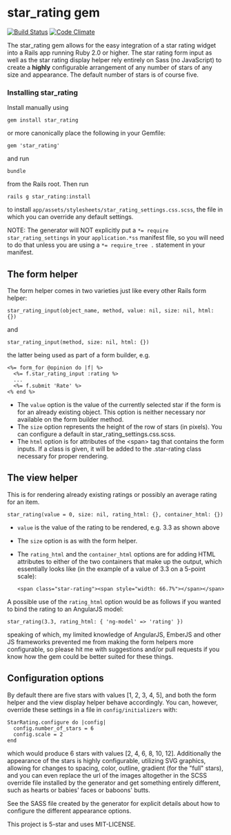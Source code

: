 # star_rating gem

[![Build Status](https://travis-ci.org/johnnylaw/star_rating.png?branch=master)](https://travis-ci.org/johnnylaw/star_rating)
[![Code Climate](https://codeclimate.com/github/johnnylaw/star_rating.png)](https://codeclimate.com/github/johnnylaw/star_rating)

The star_rating gem allows for the easy integration of a star rating widget into a Rails app running Ruby 2.0 or higher.  The star rating form input as well as the star rating display helper rely entirely on Sass (no JavaScript) to create a **highly** configurable arrangement of any number of stars of any size and appearance.  The default number of stars is of course five.

### Installing star_rating

Install manually using

    gem install star_rating

or more canonically place the following in your Gemfile:

    gem 'star_rating'

and run

    bundle

from the Rails root.  Then run

    rails g star_rating:install

to install ````app/assets/stylesheets/star_rating_settings.css.scss````, the file in which you can override any default settings.

NOTE: The generator will NOT explicitly put a ````*= require star_rating_settings```` in your ````application.*ss```` manifest file, so you will need to do that unless you are using a ````*= require_tree .```` statement in your manifest.

## The form helper

The form helper comes in two varieties just like every other Rails form helper:

    star_rating_input(object_name, method, value: nil, size: nil, html: {})

and

    star_rating_input(method, size: nil, html: {})

the latter being used as part of a form builder, e.g.

    <%= form_for @opinion do |f| %>
      <%= f.star_rating_input :rating %>
      ...
      <%= f.submit 'Rate' %>
    <% end %>

- The ````value```` option is the value of the currently selected star if the form is for an already existing object. This option is neither necessary nor available on the form builder method.
- The ````size```` option represents the height of the row of stars (in pixels).  You can configure a default in  star_rating_settings.css.scss.
- The ````html```` option is for attributes of the &lt;span&gt; tag that contains the form inputs. If a class is given, it will be added to the .star-rating class necessary for proper rendering.

## The view helper

This is for rendering already existing ratings or possibly an average rating for an item.

    star_rating(value = 0, size: nil, rating_html: {}, container_html: {})

- ````value```` is the value of the rating to be rendered, e.g. 3.3 as shown above
- The ````size```` option is as with the form helper.
- The ````rating_html```` and the ````container_html```` options are for adding HTML attributes to either of the two containers that make up the output, which essentially looks like (in the example of a value of 3.3 on a 5-point scale):

    ````<span class="star-rating"><span style="width: 66.7%"></span></span>````

A possible use of the ````rating_html```` option would be as follows if you wanted to bind the rating to an AngularJS model:

    star_rating(3.3, rating_html: { 'ng-model' => 'rating' })

speaking of which, my limited knowledge of AngularJS, EmberJS and other JS frameworks prevented me from making the form helpers more configurable, so please hit me with suggestions and/or pull requests if you know how the gem could be better suited for these things.

## Configuration options
By default there are five stars with values [1, 2, 3, 4, 5], and both the form helper and the view display helper behave accordingly. You can, however, override these settings in a file in ````config/initializers```` with:

    StarRating.configure do |config|
      config.number_of_stars = 6
      config.scale = 2
    end

which would produce 6 stars with values [2, 4, 6, 8, 10, 12].  Additionally the appearance of the stars is highly configurable, utilizing SVG graphics, allowing for changes to spacing, color, outline, gradient (for the "full" stars), and you can even replace the url of the images altogether in the SCSS override file installed by the generator and get something entirely different, such as hearts or babies' faces or baboons' butts.

See the SASS file created by the generator for explicit details about how to configure the different appearance options.

This project is 5-star and uses MIT-LICENSE.

